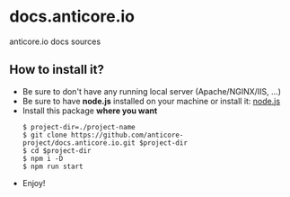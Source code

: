 # docs.anticore.io

anticore.io docs sources

## How to install it?

* Be sure to don't have any running local server (Apache/NGINX/IIS, ...)
* Be sure to have **node.js** installed on your machine or install it: [node.js](https://nodejs.org/en/download/)
* Install this package **where you want**
  ```shell
  $ project-dir=./project-name
  $ git clone https://github.com/anticore-project/docs.anticore.io.git $project-dir
  $ cd $project-dir
  $ npm i -D
  $ npm run start
  ```
* Enjoy!